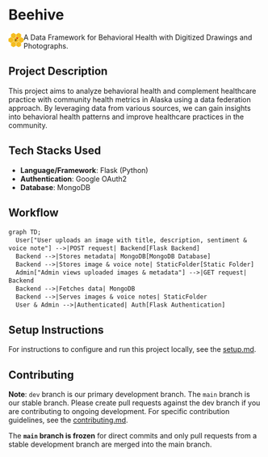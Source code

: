 # Beehive  
<img align="left" src="static/favicon.svg" width="30" title="Beehive Logo" alt="Beehive Logo">

A Data Framework for Behavioral Health with Digitized Drawings and Photographs. 

## Project Description  

This project aims to analyze behavioral health and complement healthcare practice with community health metrics in Alaska using a data federation approach. By leveraging data from various sources, we can gain insights into behavioral health patterns and improve healthcare practices in the community.

## Tech Stacks Used  
- **Language/Framework**: Flask (Python)
- **Authentication**: Google OAuth2
- **Database**: MongoDB
  
## Workflow
```mermaid
graph TD;
  User["User uploads an image with title, description, sentiment & voice note"] -->|POST request| Backend[Flask Backend]
  Backend -->|Stores metadata| MongoDB[MongoDB Database]
  Backend -->|Stores image & voice note| StaticFolder[Static Folder]
  Admin["Admin views uploaded images & metadata"] -->|GET request| Backend
  Backend -->|Fetches data| MongoDB
  Backend -->|Serves images & voice notes| StaticFolder
  User & Admin -->|Authenticated| Auth[Flask Authentication]

```

## Setup Instructions  

For instructions to configure and run this project locally, see the [setup.md](docs/setup.md).

## Contributing  

**Note**: `dev` branch is our primary development branch. The `main` branch is our stable branch. Please create pull requests against the dev branch if you are contributing to ongoing development. For specific contribution guidelines, see the [contributing.md](docs/contributing.md).

The **`main` branch is frozen** for direct commits and only pull requests from a stable development branch are merged into the main branch.

